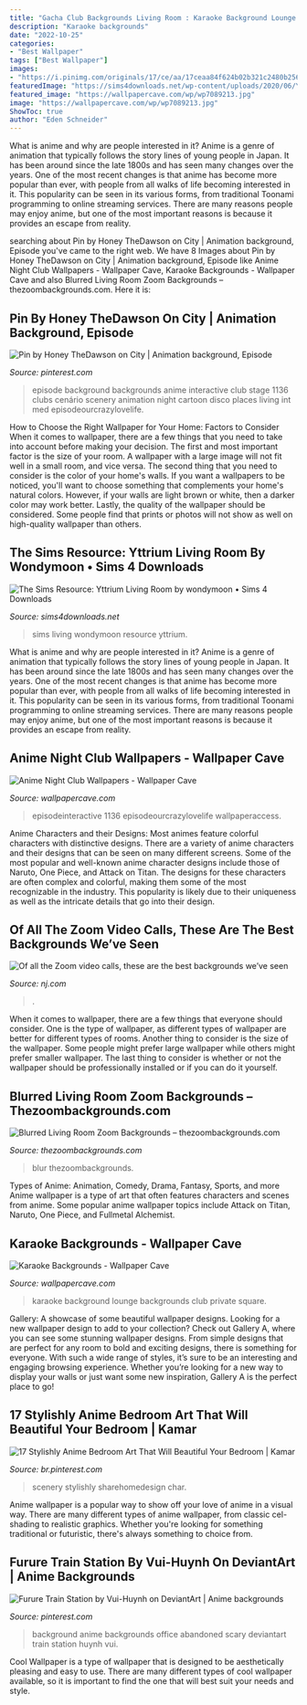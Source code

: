 ```yaml
---
title: "Gacha Club Backgrounds Living Room : Karaoke Background Lounge Backgrounds Club Private Square"
description: "Karaoke backgrounds"
date: "2022-10-25"
categories:
- "Best Wallpaper"
tags: ["Best Wallpaper"]
images:
- "https://i.pinimg.com/originals/17/ce/aa/17ceaa84f624b02b321c2480b256af9a.jpg"
featuredImage: "https://sims4downloads.net/wp-content/uploads/2020/06/Yttrium-Living-Room.jpg"
featured_image: "https://wallpapercave.com/wp/wp7089213.jpg"
image: "https://wallpapercave.com/wp/wp7089213.jpg"
ShowToc: true
author: "Eden Schneider"
---
```



What is anime and why are people interested in it?
Anime is a genre of animation that typically follows the story lines of young people in Japan. It has been around since the late 1800s and has seen many changes over the years. One of the most recent changes is that anime has become more popular than ever, with people from all walks of life becoming interested in it. This popularity can be seen in its various forms, from traditional Toonami programming to online streaming services. There are many reasons people may enjoy anime, but one of the most important reasons is because it provides an escape from reality.

	

		
searching about Pin by Honey TheDawson on City | Animation background, Episode you've came to the right web. We have 8 Images about Pin by Honey TheDawson on City | Animation background, Episode like Anime Night Club Wallpapers - Wallpaper Cave, Karaoke Backgrounds - Wallpaper Cave and also Blurred Living Room Zoom Backgrounds – thezoombackgrounds.com. Here it is:
		
    
## Pin By Honey TheDawson On City | Animation Background, Episode

<img loading=lazy src="https://i.pinimg.com/originals/17/ce/aa/17ceaa84f624b02b321c2480b256af9a.jpg" onerror="this.onerror=null;this.src='https://tse2.mm.bing.net/th?id=OIP.jyMRMdNdlDwd11yJFTQZLgHaGk&amp;pid=15.1';" alt="Pin by Honey TheDawson on City | Animation background, Episode">

_Source: pinterest.com_

>episode background backgrounds anime interactive club stage 1136 clubs cenário scenery animation night cartoon disco places living int med episodeourcrazylovelife. 

	

How to Choose the Right Wallpaper for Your Home: Factors to Consider
When it comes to wallpaper, there are a few things that you need to take into account before making your decision. The first and most important factor is the size of your room. A wallpaper with a large image will not fit well in a small room, and vice versa. 
The second thing that you need to consider is the color of your home's walls. If you want a wallpapers to be noticed, you'll want to choose something that complements your home's natural colors. However, if your walls are light brown or white, then a darker color may work better. 
Lastly, the quality of the wallpaper should be considered. Some people find that prints or photos will not show as well on high-quality wallpaper than others.

    
## The Sims Resource: Yttrium Living Room By Wondymoon • Sims 4 Downloads

<img loading=lazy src="https://sims4downloads.net/wp-content/uploads/2020/06/Yttrium-Living-Room.jpg" onerror="this.onerror=null;this.src='https://tse2.mm.bing.net/th?id=OIP.Adm-HCKNQlqfDI2DUb_NLAHaFj&amp;pid=15.1';" alt="The Sims Resource: Yttrium Living Room by wondymoon • Sims 4 Downloads">

_Source: sims4downloads.net_

>sims living wondymoon resource yttrium. 

	

What is anime and why are people interested in it?
Anime is a genre of animation that typically follows the story lines of young people in Japan. It has been around since the late 1800s and has seen many changes over the years. One of the most recent changes is that anime has become more popular than ever, with people from all walks of life becoming interested in it. This popularity can be seen in its various forms, from traditional Toonami programming to online streaming services. There are many reasons people may enjoy anime, but one of the most important reasons is because it provides an escape from reality.

    
## Anime Night Club Wallpapers - Wallpaper Cave

<img loading=lazy src="https://wallpapercave.com/wp/wp7089213.jpg" onerror="this.onerror=null;this.src='https://tse2.mm.bing.net/th?id=OIP.spmOkB3tCNMTHppjZnzDAgHaEY&amp;pid=15.1';" alt="Anime Night Club Wallpapers - Wallpaper Cave">

_Source: wallpapercave.com_

>episodeinteractive 1136 episodeourcrazylovelife wallpaperaccess. 

	

Anime Characters and their Designs: Most animes feature colorful characters with distinctive designs.
There are a variety of anime characters and their designs that can be seen on many different screens. Some of the most popular and well-known anime character designs include those of Naruto, One Piece, and Attack on Titan. The designs for these characters are often complex and colorful, making them some of the most recognizable in the industry. This popularity is likely due to their uniqueness as well as the intricate details that go into their design.

    
## Of All The Zoom Video Calls, These Are The Best Backgrounds We’ve Seen

<img loading=lazy src="https://www.nj.com/resizer/lynzXbAUAOpr_JPtIYhXBu0UpvU=/1280x0/smart/arc-anglerfish-arc2-prod-advancelocal.s3.amazonaws.com/public/YZF4NNPVM5DZPAFUL5GMK5XUFM.jpg" onerror="this.onerror=null;this.src='https://tse4.mm.bing.net/th?id=OIP.ZbSgcj3gp898-_EuRutxOgHaE7&amp;pid=15.1';" alt="Of all the Zoom video calls, these are the best backgrounds we’ve seen">

_Source: nj.com_

>. 

	

When it comes to wallpaper, there are a few things that everyone should consider. One is the type of wallpaper, as different types of wallpaper are better for different types of rooms. Another thing to consider is the size of the wallpaper. Some people might prefer large wallpaper while others might prefer smaller wallpaper. The last thing to consider is whether or not the wallpaper should be professionally installed or if you can do it yourself.

    
## Blurred Living Room Zoom Backgrounds – Thezoombackgrounds.com

<img loading=lazy src="https://cdn.shopify.com/s/files/1/0378/3534/1962/products/blur_zoom_backgrounds_3_9e8ea5a3-445f-4e67-a94d-bb81f1a5319a_1000x1000.jpg?v=1618771371" onerror="this.onerror=null;this.src='https://tse1.mm.bing.net/th?id=OIP.CAmeJo8q9M_-wHI_l8rAKAHaE8&amp;pid=15.1';" alt="Blurred Living Room Zoom Backgrounds – thezoombackgrounds.com">

_Source: thezoombackgrounds.com_

>blur thezoombackgrounds. 

	

Types of Anime: Animation, Comedy, Drama, Fantasy, Sports, and more
Anime wallpaper is a type of art that often features characters and scenes from anime. Some popular anime wallpaper topics include Attack on Titan, Naruto, One Piece, and Fullmetal Alchemist.

    
## Karaoke Backgrounds - Wallpaper Cave

<img loading=lazy src="https://wallpapercave.com/wp/wp2762358.jpg" onerror="this.onerror=null;this.src='https://tse4.mm.bing.net/th?id=OIP.LDfIfnOUEVFN_3zsIZDC-AHaE8&amp;pid=15.1';" alt="Karaoke Backgrounds - Wallpaper Cave">

_Source: wallpapercave.com_

>karaoke background lounge backgrounds club private square. 

	

Gallery: A showcase of some beautiful wallpaper designs.
Looking for a new wallpaper design to add to your collection? Check out Gallery A, where you can see some stunning wallpaper designs. From simple designs that are perfect for any room to bold and exciting designs, there is something for everyone. With such a wide range of styles, it’s sure to be an interesting and engaging browsing experience. Whether you’re looking for a new way to display your walls or just want some new inspiration, Gallery A is the perfect place to go!





	
	
    
## 17 Stylishly Anime Bedroom Art That Will Beautiful Your Bedroom | Kamar

<img loading=lazy src="https://i.pinimg.com/736x/ca/05/89/ca0589d41bcadb5db378a21cdcd9fe59.jpg" onerror="this.onerror=null;this.src='https://tse2.mm.bing.net/th?id=OIP.bMfozbUDA5RGpcOw6O8HGwHaI_&amp;pid=15.1';" alt="17 Stylishly Anime Bedroom Art That Will Beautiful Your Bedroom | Kamar">

_Source: br.pinterest.com_

>scenery stylishly sharehomedesign char. 

	

Anime wallpaper is a popular way to show off your love of anime in a visual way. There are many different types of anime wallpaper, from classic cel-shading to realistic graphics. Whether you're looking for something traditional or futuristic, there's always something to choice from.

    
## Furure Train Station By Vui-Huynh On DeviantArt | Anime Backgrounds

<img loading=lazy src="https://i.pinimg.com/736x/30/f4/70/30f4705dd39dceac45e8f9083e777b53.jpg" onerror="this.onerror=null;this.src='https://tse3.mm.bing.net/th?id=OIP.z29Km964KqAJiC7bI1toVQAAAA&amp;pid=15.1';" alt="Furure Train Station by Vui-Huynh on DeviantArt | Anime backgrounds">

_Source: pinterest.com_

>background anime backgrounds office abandoned scary deviantart train station huynh vui. 

	

Cool Wallpaper is a type of wallpaper that is designed to be aesthetically pleasing and easy to use. There are many different types of cool wallpaper available, so it is important to find the one that will best suit your needs and style.

